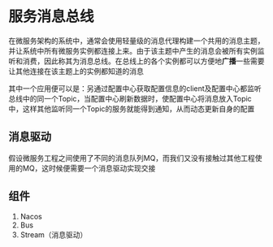 # 服务消息总线

在微服务架构的系统中，通常会使用轻量级的消息代理构建一个共用的消息主题，并让系统中所有微服务实例都连接上来。由于该主题中产生的消息会被所有实例监听和消费，因此称其为消息总线。在总线上的各个实例都可以方便地**广播**一些需要让其他连接在该主题上的实例都知道的消息

其中一个应用便可以是：另通过配置中心获取配置信息的client及配置中心都监听总线中的同一个Topic，当配置中心刷新数据时，使配置中心将消息放入Topic中，这样其他监听同一个Topic的服务就能得到通知，从而动态更新自身的配置

## 消息驱动

假设微服务工程之间使用了不同的消息队列MQ，而我们又没有接触过其他工程使用的MQ，这时候便需要一个消息驱动实现交接

## 组件

1. Nacos
2. Bus
3. Stream（消息驱动）
